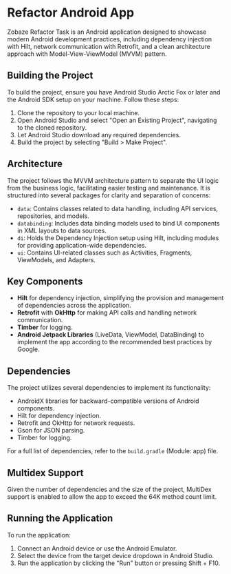 # Refactor Android App

Zobaze Refactor Task is an Android application designed to showcase modern Android development practices, including dependency injection with Hilt, network communication with Retrofit, and a clean architecture approach with Model-View-ViewModel (MVVM) pattern.

## Building the Project

To build the project, ensure you have Android Studio Arctic Fox or later and the Android SDK setup on your machine. Follow these steps:

1. Clone the repository to your local machine.
2. Open Android Studio and select "Open an Existing Project", navigating to the cloned repository.
3. Let Android Studio download any required dependencies.
4. Build the project by selecting "Build > Make Project".

## Architecture

The project follows the MVVM architecture pattern to separate the UI logic from the business logic, facilitating easier testing and maintenance. It is structured into several packages for clarity and separation of concerns:

- `data`: Contains classes related to data handling, including API services, repositories, and models.
- `databinding`: Includes data binding models used to bind UI components in XML layouts to data sources.
- `di`: Holds the Dependency Injection setup using Hilt, including modules for providing application-wide dependencies.
- `ui`: Contains UI-related classes such as Activities, Fragments, ViewModels, and Adapters.

## Key Components

- **Hilt** for dependency injection, simplifying the provision and management of dependencies across the application.
- **Retrofit** with **OkHttp** for making API calls and handling network communication.
- **Timber** for logging.
- **Android Jetpack Libraries** (LiveData, ViewModel, DataBinding) to implement the app according to the recommended best practices by Google.

## Dependencies

The project utilizes several dependencies to implement its functionality:

- AndroidX libraries for backward-compatible versions of Android components.
- Hilt for dependency injection.
- Retrofit and OkHttp for network requests.
- Gson for JSON parsing.
- Timber for logging.

For a full list of dependencies, refer to the `build.gradle` (Module: app) file.

## Multidex Support

Given the number of dependencies and the size of the project, MultiDex support is enabled to allow the app to exceed the 64K method count limit.

## Running the Application

To run the application:

1. Connect an Android device or use the Android Emulator.
2. Select the device from the target device dropdown in Android Studio.
3. Run the application by clicking the "Run" button or pressing Shift + F10.
